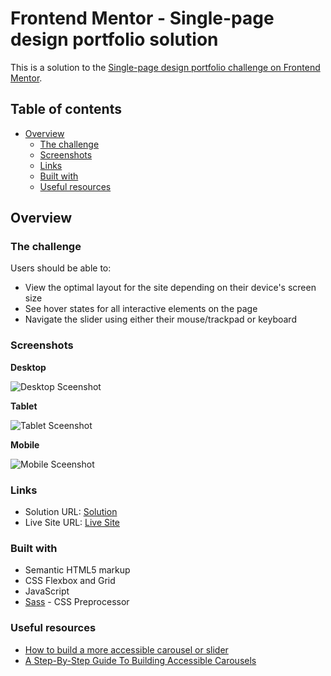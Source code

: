 # Frontend Mentor - Single-page design portfolio solution

This is a solution to the [Single-page design portfolio challenge on Frontend Mentor](https://www.frontendmentor.io/challenges/singlepage-design-portfolio-2MMhyhfKVo).

## Table of contents

- [Overview](#overview)
  - [The challenge](#the-challenge)
  - [Screenshots](#screenshots)
  - [Links](#links)
  - [Built with](#built-with)
  - [Useful resources](#useful-resources)

## Overview

### The challenge

Users should be able to:

- View the optimal layout for the site depending on their device's screen size
- See hover states for all interactive elements on the page
- Navigate the slider using either their mouse/trackpad or keyboard

### Screenshots

**Desktop**

![Desktop Sceenshot](/screenshots/desktop-screenshot-1440px.png)

**Tablet**

![Tablet Sceenshot](/screenshots/tablet-screenshot-768px.png)

**Mobile**

![Mobile Sceenshot](/screenshots/mobile-screenshot-375px.png)

### Links
- Solution URL: [Solution]()
- Live Site URL: [Live Site](https://a-woodworth.github.io/sp_design_portfolio/)

### Built with

- Semantic HTML5 markup
- CSS Flexbox and Grid
- JavaScript
- [Sass](https://sass-lang.com) - CSS Preprocessor

### Useful resources

- [How to build a more accessible carousel or slider](https://dev.to/jasonwebb/how-to-build-a-more-accessible-carousel-or-slider-35lp)
- [A Step-By-Step Guide To Building Accessible Carousels](https://www.smashingmagazine.com/2023/02/guide-building-accessible-carousels/) 
  